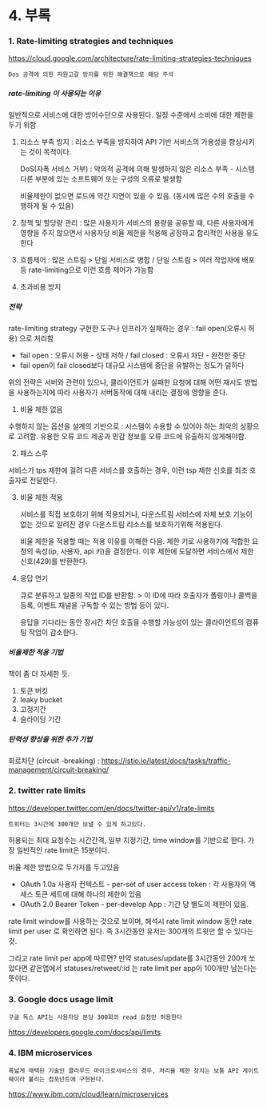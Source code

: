 # 4. 부록

### 1. Rate-limiting strategies and techniques

https://cloud.google.com/architecture/rate-limiting-strategies-techniques

``Dos 공격에 의한 자원고갈 방지를 위한 해결책으로 해당 주석``



##### rate-limiting 이 사용되는 이유

일반적으로 서비스에 대한 방어수단으로 사용된다. 일정 수준에서 소비에 대한 제한을 두기 위함

1. 리소스 부족 방지 : 리소스 부족을 방지하여 API 기반 서비스의 가용성을 향상시키는 것이 목적이다. 

   DoS(자폭 서비스 거부) : 악의적 공격에 의해 발생하지 않은 리소스 부족 - 시스템 다른 부분에 있는 소프트웨어 또는 구성의 오류로 발생함

   비율제한이 없으면 로드에 약간 지연이 있을 수 있음. (동시에 많은 수의 호출을 수행하게 될 수 있음)

2. 정책 및 할당량 관리 : 많은 사용자가 서비스의 용량을 공유할 때, 다른 사용자에게 영향을 주지 않으면서 사용자당 비율 제한을 적용해 공정하고 합리적인 사용을 유도한다

3. 흐름제어 : 많은 스트림 > 단일 서비스로 병합 / 단일 스트림 > 여러 작업자에 배포 등 rate-limiting으로 이런 흐름 제어가 가능함

4. 초과비용 방지 

   

##### 전략

rate-limiting strategy 구현한 도구나 인프라가 실패하는 경우 : fail open(오류시 허용) 으로 처리함

- fail open : 오류시 허용 - 상태 저하 / fail closed : 오류시 차단 - 완전한 중단 
- fail open이 fail closed보다 대규모 시스템에 중단을 유발하는 정도가 덜하다

위의 전략은 서버와 관련이 있으나, 클라이언트가 실패한 요청에 대해 어떤 재시도 방법을 사용하는지에 따라 사용자가 서버동작에 대해 내리는 결정에 영향을 준다.



1. 비율 제한 없음

수행하지 않는 옵션을 설계의 기반으로 : 시스템이 수용할 수 있어야 하는 최악의 상황으로 고려함. 유용한 오류 코드 제공과 민감 정보를 오류 코드에 유출하지 않게해야함.

2. 패스 스루

서비스가 tps 제한에 걸려 다른 서비스를 호출하는 경우, 이런 tsp 제한 신호를 최초 호출자로 전달한다. 

3. 비율 제한 적용

   서비스를 직접 보호하기 위해 적용되거나, 다운스트림 서비스에 자체 보호 기능이 없는 것으로 알려진 경우 다운스트림 리소스를 보호하기위해 적용된다.

   비율 제한을 적용할 때는 적용 이유를 이해한 다음. 제한 키로 사용하기에 적합한 요청의 속성(ip, 사용자, api 키)을 결정한다. 이후 제한에 도달하면 서비스에서 제한 신호(429)를 반환한다.

4. 응답 연기

   큐로 분류하고 일종의 작업 ID를 반환함. > 이 ID에 따라 호출자가 폴링이나 콜백을 등록, 이벤트 채널을 구독할 수 있는 방법 등이 있다.

   응답을 기다리는 동안 장시간 차단 호출을 수행할 가능성이 있는 클라이언트의 컴퓨팅 작업이 감소한다. 



##### 비율제한 적용 기법

책이 좀 더 자세한 듯.

1. 토큰 버킷
2. leaky bucket
3. 고정기간
4. 슬라이딩 기간



##### 탄력성 향상을 위한 추가 기법

회로차단 (circuit -breaking) : https://istio.io/latest/docs/tasks/traffic-management/circuit-breaking/



### 2. twitter rate limits

https://developer.twitter.com/en/docs/twitter-api/v1/rate-limits

``트위터는 3시간에 300개만 보낼 수 있게 하고있다.``

허용되는 최대 요청수는 시간간격, 일부 지정기간, time window를 기반으로 한다. 가장 일반적인 rate limit은 15분이다. 

비율 제한 방법으로 두가지를 두고있음

- OAuth 1.0a 사용자 컨텍스트 - per-set of user access token : 각 사용자의 액세스 토큰 세트에 대해 하나의 제한이 있음
- OAuth 2.0 Bearer Token - per-develop App : 기간 당 별도의 제한이 있음. 



rate limit window를 사용하는 것으로 보이며, 해석시 rate limit window 동안 rate limit per user 로 확인하면 된다. 즉 3시간동안 유저는 300개의 트윗만 할 수 있다는 것.

그리고 rate limit per app에 따르면? 만약 statuses/update를 3시간동안 200개 쏘았다면 같은앱에서 statuses/retweet/:id 는 rate limit per app이 100개만 남는다는 뜻이다.



### 3. Google docs usage limit

``구글 독스 API는 사용자당 분당 300회의 read 요청만 허용한다``

https://developers.google.com/docs/api/limits



### 4. IBM microservices

`폭넓게 채택된 기술인 클라우드 마이크로서비스의 경우, 처리율 제한 장치는 보통 API 게이트웨이라 불리는 컴포넌트에 구현된다.`

https://www.ibm.com/cloud/learn/microservices



